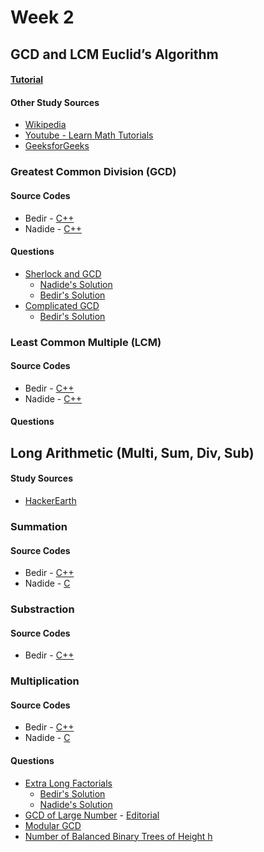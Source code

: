 # Week 2

## GCD and LCM Euclid’s Algorithm

#### [Tutorial]() 

#### Other Study Sources
- [Wikipedia](https://en.wikipedia.org/wiki/Euclidean_algorithm)
- [Youtube - Learn Math Tutorials](https://www.youtube.com/watch?v=JUzYl1TYMcU)
- [GeeksforGeeks](http://www.geeksforgeeks.org/basic-and-extended-euclidean-algorithms/)


### Greatest Common Division (GCD)

#### Source Codes
- Bedir - [C++](https://github.com/BedirT/AlgorithmsL/blob/master/Algorithms/Math/GCD%20and%20LCM%20Euclid%20Algorithm.cpp)
- Nadide - [C++](https://github.com/nadide/ACM-ICPC/blob/master/codes/math_GCD.cpp)

#### Questions    
- [Sherlock and GCD](https://www.hackerrank.com/challenges/sherlock-and-gcd?h_r=internal-search)
    - [Nadide's Solution](https://github.com/nadide/ACM-ICPC/blob/master/problems/hackerrank/mathematics/sherlockAndGCD.c)
    - [Bedir's Solution](https://github.com/BedirT/AlgorithmsL/blob/master/Problems/HackerRank/Math/Sherlock%20and%20GCD.cpp)
- [Complicated GCD](http://codeforces.com/contest/664/problem/A)
    - [Bedir's Solution](https://github.com/BedirT/AlgorithmsL/blob/master/Problems/Curriculum%20Q's/Week%201/Complicated%20GCD.cpp)   

### Least Common Multiple (LCM)

#### Source Codes
- Bedir - [C++](https://github.com/BedirT/AlgorithmsL/blob/master/Algorithms/Math/GCD%20and%20LCM%20Euclid%20Algorithm.cpp)
- Nadide - [C++](https://github.com/nadide/ACM-ICPC/blob/master/codes/math_LCM.cpp)

#### Questions



## Long Arithmetic (Multi, Sum, Div, Sub)

#### Study Sources
- [HackerEarth](https://www.hackerearth.com/practice/notes/get-the-modulo-of-a-very-large-number-that-cannot-be-stored-in-any-data-type-in-cc-1/) 

### Summation
 
#### Source Codes
- Bedir - [C++](https://github.com/BedirT/AlgorithmsL/blob/master/Algorithms/Math/extra_long_sum.cpp)
- Nadide - [C](https://github.com/nadide/ACM-ICPC/blob/master/codes/math_longArithmatic_Add.c)


### Substraction

#### Source Codes
- Bedir - [C++](https://github.com/BedirT/AlgorithmsL/blob/master/Algorithms/Math/extra_long_sub.cpp)


### Multiplication

#### Source Codes
- Bedir - [C++](https://github.com/BedirT/AlgorithmsL/blob/master/Algorithms/Math/extra_long_mult.cpp)
- Nadide - [C](https://github.com/nadide/ACM-ICPC/blob/master/codes/math_longArithmatic_Mult.c)

#### Questions
- [Extra Long Factorials](https://www.hackerrank.com/challenges/extra-long-factorials?h_r=internal-search)
	- [Bedir's Solution](https://github.com/BedirT/AlgorithmsL/blob/master/Problems/HackerRank/Algorithms/Implementation/Extra%20Long%20Factorial.cpp)
	- [Nadide's Solution](https://github.com/nadide/ACM-ICPC/blob/master/problems/hackerrank/extraLongFactorials.c)
- [GCD of Large Number](https://www.codechef.com/problems/GCD2)
        - [Editorial](https://www.geeksforgeeks.org/gcd-of-two-numbers-when-one-of-them-can-be-very-large-2/)
- [Modular GCD](https://www.codechef.com/AUG18B/problems/GCDMOD)
- [Number of Balanced Binary Trees of Height h](https://www.geeksforgeeks.org/count-balanced-binary-trees-height-h/)
